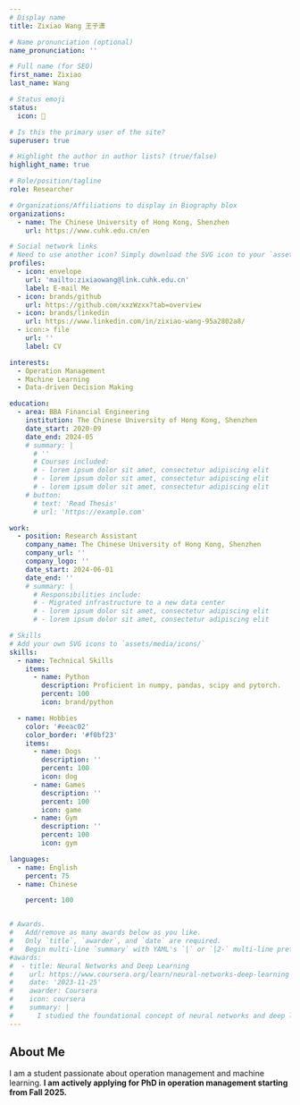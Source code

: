 ```yaml
---
# Display name
title: Zixiao Wang 王子潇

# Name pronunciation (optional)
name_pronunciation: ''

# Full name (for SEO)
first_name: Zixiao
last_name: Wang

# Status emoji
status:
  icon: 👾

# Is this the primary user of the site?
superuser: true

# Highlight the author in author lists? (true/false)
highlight_name: true

# Role/position/tagline
role: Researcher

# Organizations/Affiliations to display in Biography blox
organizations:
  - name: The Chinese University of Hong Kong, Shenzhen
    url: https://www.cuhk.edu.cn/en

# Social network links
# Need to use another icon? Simply download the SVG icon to your `assets/media/icons/` folder.
profiles:
  - icon: envelope
    url: 'mailto:zixiaowang@link.cuhk.edu.cn'
    label: E-mail Me
  - icon: brands/github
    url: https://github.com/xxzWzxx?tab=overview
  - icon: brands/linkedin
    url: https://www.linkedin.com/in/zixiao-wang-95a2802a8/
  - icon:> file
    url: ''
    label: CV

interests:
  - Operation Management
  - Machine Learning
  - Data-driven Decision Making

education:
  - area: BBA Financial Engineering
    institution: The Chinese University of Hong Kong, Shenzhen
    date_start: 2020-09
    date_end: 2024-05
    # summary: |
      # ''
      # Courses included:
      # - lorem ipsum dolor sit amet, consectetur adipiscing elit
      # - lorem ipsum dolor sit amet, consectetur adipiscing elit
      # - lorem ipsum dolor sit amet, consectetur adipiscing elit
    # button:
      # text: 'Read Thesis'
      # url: 'https://example.com'

work:
  - position: Research Assistant
    company_name: The Chinese University of Hong Kong, Shenzhen
    company_url: ''
    company_logo: ''
    date_start: 2024-06-01
    date_end: ''
    # summary: |
      # Responsibilities include:
      # - Migrated infrastructure to a new data center
      # - lorem ipsum dolor sit amet, consectetur adipiscing elit
      # - lorem ipsum dolor sit amet, consectetur adipiscing elit

# Skills
# Add your own SVG icons to `assets/media/icons/`
skills:
  - name: Technical Skills
    items:
      - name: Python
        description: Proficient in numpy, pandas, scipy and pytorch.
        percent: 100
        icon: brand/python

  - name: Hobbies
    color: '#eeac02'
    color_border: '#f0bf23'
    items:
      - name: Dogs
        description: ''
        percent: 100
        icon: dog
      - name: Games
        description: ''
        percent: 100
        icon: game
      - name: Gym
        description: ''
        percent: 100
        icon: gym

languages:
  - name: English
    percent: 75
  - name: Chinese

    percent: 100


# Awards.
#   Add/remove as many awards below as you like.
#   Only `title`, `awarder`, and `date` are required.
#   Begin multi-line `summary` with YAML's `|` or `|2-` multi-line prefix and indent 2 spaces below.
#awards:
#  - title: Neural Networks and Deep Learning
#    url: https://www.coursera.org/learn/neural-networks-deep-learning
#    date: '2023-11-25'
#    awarder: Coursera
#    icon: coursera
#    summary: |
#      I studied the foundational concept of neural networks and deep learning. By the end, I was familiar with the significant technological trends driving the rise of deep learning; #build, train, and apply fully connected deep neural networks; implement efficient (vectorized) neural networks; identify key parameters in a neural network’s architecture; and apply deep #learning to your own applications.
---
```

## About Me

I am a student passionate about operation management and machine learning. **I am actively applying for PhD in operation management starting from Fall 2025.**
